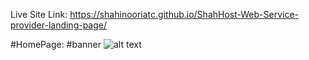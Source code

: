 Live Site Link:
https://shahinooriatc.github.io/ShahHost-Web-Service-provider-landing-page/

#HomePage:
#banner
![alt text](https://github.com/shahinooriatc/ShahHost-Web-Service-provider-landing-page/blob/79dc131bc47dd034ca770fa45247a01af773b5b4/img/shan%20host/1%20banner.PNG)